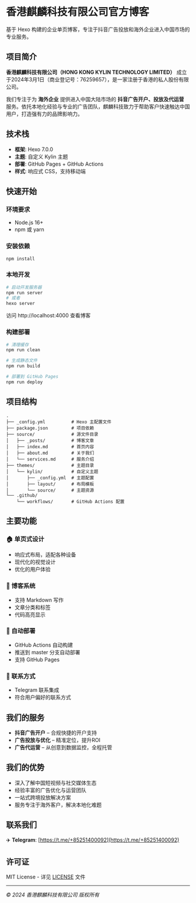 # 香港麒麟科技有限公司官方博客

基于 Hexo 构建的企业单页博客，专注于抖音广告投放和海外企业进入中国市场的专业服务。

## 项目简介

**香港麒麟科技有限公司（HONG KONG KYLIN TECHNOLOGY LIMITED）** 成立于2024年3月1日（商业登记号：76259657），是一家注册于香港的私人股份有限公司。

我们专注于为 **海外企业** 提供进入中国大陆市场的 **抖音广告开户、投放及代运营** 服务。依托本地化经验与专业的广告团队，麒麟科技致力于帮助客户快速触达中国用户，打造强有力的品牌影响力。

## 技术栈

- **框架**: Hexo 7.0.0
- **主题**: 自定义 Kylin 主题
- **部署**: GitHub Pages + GitHub Actions
- **样式**: 响应式 CSS，支持移动端

## 快速开始

### 环境要求

- Node.js 16+
- npm 或 yarn

### 安装依赖

```bash
npm install
```

### 本地开发

```bash
# 启动开发服务器
npm run server
# 或者
hexo server
```

访问 http://localhost:4000 查看博客

### 构建部署

```bash
# 清理缓存
npm run clean

# 生成静态文件
npm run build

# 部署到 GitHub Pages
npm run deploy
```

## 项目结构

```
.
├── _config.yml          # Hexo 主配置文件
├── package.json         # 项目依赖
├── source/              # 源文件目录
│   ├── _posts/          # 博客文章
│   ├── index.md         # 首页内容
│   ├── about.md         # 关于我们
│   └── services.md      # 服务介绍
├── themes/              # 主题目录
│   └── kylin/           # 自定义主题
│       ├── _config.yml  # 主题配置
│       ├── layout/      # 布局模板
│       └── source/      # 主题资源
└── .github/
    └── workflows/       # GitHub Actions 配置
```

## 主要功能

### 🏠 单页式设计
- 响应式布局，适配各种设备
- 现代化的视觉设计
- 优化的用户体验

### 📝 博客系统
- 支持 Markdown 写作
- 文章分类和标签
- 代码高亮显示

### 🚀 自动部署
- GitHub Actions 自动构建
- 推送到 master 分支自动部署
- 支持 GitHub Pages

### 📱 联系方式
- Telegram 联系集成
- 符合用户偏好的联系方式

## 我们的服务

* **抖音广告开户** – 合规快捷的开户支持
* **广告投放与优化** – 精准定位，提升ROI
* **广告代运营** – 从创意到数据监控，全程托管

## 我们的优势

* 深入了解中国短视频与社交媒体生态
* 经验丰富的广告优化与运营团队
* 一站式跨境投放解决方案
* 服务专注于海外客户，解决本地化难题

## 联系我们

✈️ **Telegram**: [https://t.me/+85251400092](https://t.me/+85251400092)

## 许可证

MIT License - 详见 [LICENSE](LICENSE) 文件

---

*© 2024 香港麒麟科技有限公司 版权所有*